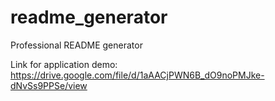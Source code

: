 # readme_generator
Professional README generator 








Link for application demo:
https://drive.google.com/file/d/1aAACjPWN6B_dO9noPMJke-dNvSs9PPSe/view
